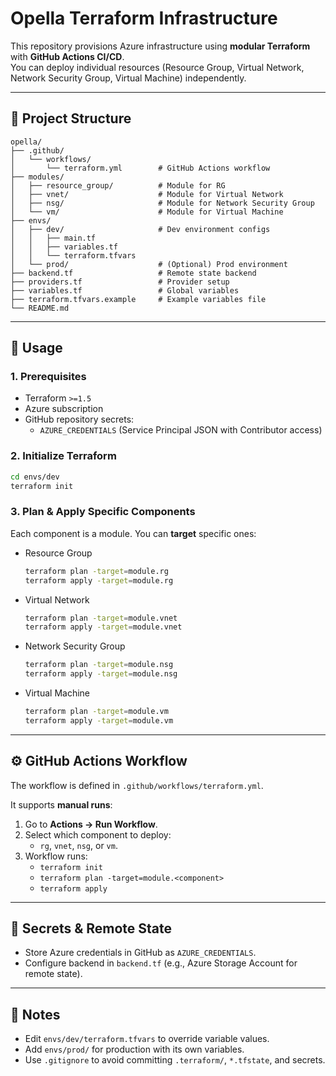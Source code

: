 # Opella Terraform Infrastructure

This repository provisions Azure infrastructure using **modular Terraform** with **GitHub Actions CI/CD**.  
You can deploy individual resources (Resource Group, Virtual Network, Network Security Group, Virtual Machine) independently.

---

## 📂 Project Structure

```
opella/
├── .github/
│   └── workflows/
│       └── terraform.yml        # GitHub Actions workflow
├── modules/
│   ├── resource_group/          # Module for RG
│   ├── vnet/                    # Module for Virtual Network
│   ├── nsg/                     # Module for Network Security Group
│   └── vm/                      # Module for Virtual Machine
├── envs/
│   ├── dev/                     # Dev environment configs
│   │   ├── main.tf
│   │   ├── variables.tf
│   │   └── terraform.tfvars
│   └── prod/                    # (Optional) Prod environment
├── backend.tf                   # Remote state backend
├── providers.tf                 # Provider setup
├── variables.tf                 # Global variables
├── terraform.tfvars.example     # Example variables file
└── README.md
```

---

## 🚀 Usage

### 1. Prerequisites
- Terraform `>=1.5`
- Azure subscription
- GitHub repository secrets:
  - `AZURE_CREDENTIALS` (Service Principal JSON with Contributor access)

### 2. Initialize Terraform
```bash
cd envs/dev
terraform init
```

### 3. Plan & Apply Specific Components

Each component is a module. You can **target** specific ones:

- Resource Group  
  ```bash
  terraform plan -target=module.rg
  terraform apply -target=module.rg
  ```
- Virtual Network  
  ```bash
  terraform plan -target=module.vnet
  terraform apply -target=module.vnet
  ```
- Network Security Group  
  ```bash
  terraform plan -target=module.nsg
  terraform apply -target=module.nsg
  ```
- Virtual Machine  
  ```bash
  terraform plan -target=module.vm
  terraform apply -target=module.vm
  ```

---

## ⚙️ GitHub Actions Workflow

The workflow is defined in `.github/workflows/terraform.yml`.

It supports **manual runs**:

1. Go to **Actions → Run Workflow**.
2. Select which component to deploy:
   - `rg`, `vnet`, `nsg`, or `vm`.
3. Workflow runs:
   - `terraform init`
   - `terraform plan -target=module.<component>`
   - `terraform apply`

---

## 🔑 Secrets & Remote State

- Store Azure credentials in GitHub as `AZURE_CREDENTIALS`.
- Configure backend in `backend.tf` (e.g., Azure Storage Account for remote state).

---

## 📌 Notes

- Edit `envs/dev/terraform.tfvars` to override variable values.
- Add `envs/prod/` for production with its own variables.
- Use `.gitignore` to avoid committing `.terraform/`, `*.tfstate`, and secrets.
